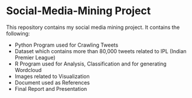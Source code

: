 # Social-Media-Mining Project

This repository contains my social media mining project. It contains the following:

* Python Program used for Crawling Tweets
* Dataset which contains more than 80,000 tweets related to IPL (Indian Premier League)
* R Program used for Analysis, Classification and for generating Wordcloud
* Images related to Visualization
* Document used as References
* Final Report and Presentation 
